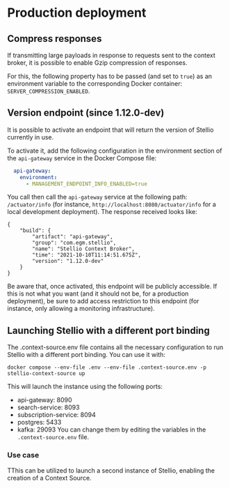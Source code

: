 # Production deployment

## Compress responses

If transmitting large payloads in response to requests sent to the context broker, it is possible to enable Gzip compression of responses.

For this, the following property has to be passed (and set to `true`) as an environment variable to the corresponding Docker container: `SERVER_COMPRESSION_ENABLED`.

## Version endpoint (since 1.12.0-dev)

It is possible to activate an endpoint that will return the version of Stellio currently in use.

To activate it, add the following configuration in the environment section of the `api-gateway` service in the Docker Compose file:

```yaml
  api-gateway:
    environment:
      - MANAGEMENT_ENDPOINT_INFO_ENABLED=true
```

You call then call the `api-gateway` service at the following path: `/actuator/info` (for instance, `http://localhost:8080/actuator/info` for a local development deployment). The response received looks like:

```
{
    "build": {
        "artifact": "api-gateway",
        "group": "com.egm.stellio",
        "name": "Stellio Context Broker",
        "time": "2021-10-10T11:14:51.675Z",
        "version": "1.12.0-dev"
    }
}
```

Be aware that, once activated, this endpoint will be publicly accessible. If this is not what you want (and it should not be, for a production deployment), be sure to add access restriction to this endpoint (for instance, only allowing a monitoring infrastructure).


## Launching Stellio with a different port binding

The .context-source.env file contains all the necessary configuration to run Stellio with a different port binding.
You can use it with:
```shell
docker compose --env-file .env --env-file .context-source.env -p stellio-context-source up
```
This will launch the instance using the following ports:
- api-gateway: 8090
- search-service: 8093
- subscription-service: 8094
- postgres: 5433
- kafka: 29093
  You can change them by editing the variables in the `.context-source.env` file.

### Use case
TThis can be utilized to launch a second instance of Stellio, enabling the creation of a Context Source.
